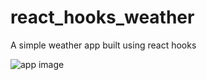 # react_hooks_weather
A simple weather app built using react hooks

![app image](https://www.dropbox.com/s/4mwy7utkme4pf1f/Screenshot-2019-04-19-09.11.13.png?raw=1)
